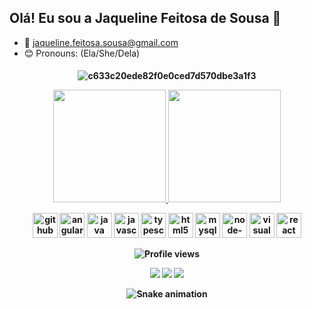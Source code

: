 ## Olá! Eu sou a Jaqueline Feitosa de Sousa 👋
- 📧 jaqueline.feitosa.sousa@gmail.com
- 😊 Pronouns: (Ela/She/Dela)


<h4 align="center">

![c633c20ede82f0e0ced7d570dbe3a1f3](https://user-images.githubusercontent.com/70382532/138322189-2db8df52-9dcb-40a0-88a8-c365466bd33d.gif)

  
  <div align="center">
  <a href="https://https://github.com/jaquelinefeitosa">
  <img height="180em" src="https://github-readme-stats.vercel.app/api?username=jaquelinefeitosa&show_icons=true&theme=dracula&include_all_commits=true&count_private=true"/>
  <img height="180em" src="https://github-readme-stats.vercel.app/api/top-langs/?username=jaquelinefeitosa&layout=compact&langs_count=7&theme=dracula"/>
</div>
  
 [<img src='https://cdn.jsdelivr.net/npm/simple-icons@3.0.1/icons/github.svg' alt='github' height='40'>](https://github.com/jaquelinefeitosa)  [<img src='https://cdn.jsdelivr.net/npm/simple-icons@3.0.1/icons/angularjs.svg' alt='angularjs' height='40'>](https://cdn.jsdelivr.net/gh/devicons/devicon@v2.13.0/devicon.min.css)  [<img src='https://cdn.jsdelivr.net/npm/simple-icons@3.0.1/icons/java.svg' alt='java' height='40'>](https://cdn.jsdelivr.net/gh/devicons/devicon@v2.13.0/devicon.min.css)  [<img src='https://cdn.jsdelivr.net/npm/simple-icons@3.0.1/icons/javascript.svg' alt='javascript' height='40'>](https://cdn.jsdelivr.net/gh/devicons/devicon@v2.13.0/devicon.min.css)  [<img src='https://cdn.jsdelivr.net/npm/simple-icons@3.0.1/icons/typescript.svg' alt='typescript' height='40'>](https://cdn.jsdelivr.net/gh/devicons/devicon@v2.13.0/devicon.min.css)  [<img src='https://cdn.jsdelivr.net/npm/simple-icons@3.0.1/icons/html5.svg' alt='html5' height='40'>](https://cdn.jsdelivr.net/gh/devicons/devicon@v2.13.0/devicon.min.css)  [<img src='https://cdn.jsdelivr.net/npm/simple-icons@3.0.1/icons/mysql.svg' alt='mysql' height='40'>](https://cdn.jsdelivr.net/gh/devicons/devicon@v2.13.0/devicon.min.css)  [<img src='https://cdn.jsdelivr.net/npm/simple-icons@3.0.1/icons/node-dot-js.svg' alt='node-dot-js' height='40'>](https://cdn.jsdelivr.net/gh/devicons/devicon@v2.13.0/devicon.min.css)  [<img src='https://cdn.jsdelivr.net/npm/simple-icons@3.0.1/icons/visualstudiocode.svg' alt='visualstudiocode' height='40'>](https://cdn.jsdelivr.net/gh/devicons/devicon@v2.13.0/devicon.min.css)  [<img src='https://cdn.jsdelivr.net/npm/simple-icons@3.0.1/icons/react.svg' alt='react' height='40'>](https://cdn.jsdelivr.net/gh/devicons/devicon@v2.13.0/devicon.min.css)  
  
    
  ![Profile views](https://gpvc.arturio.dev/jaquelinefeitosa)
  <div> 
<a href="https://discord.com/channels/@me" target="_blank"><img src="https://img.shields.io/badge/Discord-7289DA?style=for-the-badge&logo=discord&logoColor=white" target="_blank"></a> 
<a href = "mailto:jaqueline.feitosa.sousa@gmail.com"><img src="https://img.shields.io/badge/-Gmail-%23333?style=for-the-badge&logo=gmail&logoColor=white" target="_blank"></a>
<a href="https://www.linkedin.com/in/jaqueline-feitosa-de-sousa-03291614b/" target="_blank"><img src="https://img.shields.io/badge/-LinkedIn-%230077B5?style=for-the-badge&logo=linkedin&logoColor=white" target="_blank"></a> 
    
![Snake animation](https://github.com/jaquelinefeitosa/jaquelinefeitosa/blob/output/github-contribution-grid-snake.svg)
 
    
 
